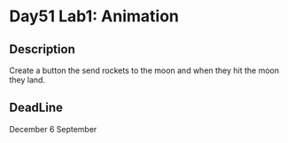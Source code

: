 # Day51 Lab1: Animation


## Description
Create a button the send rockets to the moon and when they hit the moon they land.


## DeadLine 
December 6 September
